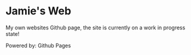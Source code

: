 # Jamie's Web
My own websites Github page, the site is currently on a work in progress state!

Powered by: Github Pages
